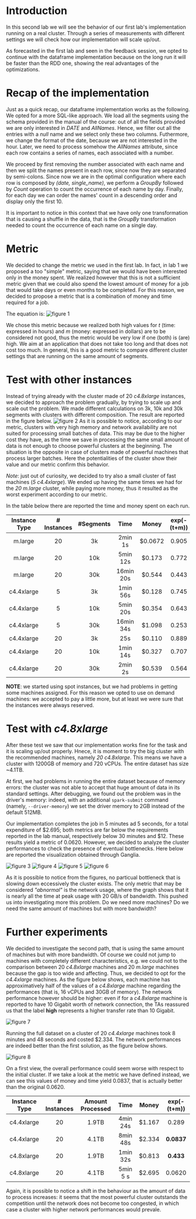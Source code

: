 # Introduction
In this second lab we will see the behavior of our first lab's implementation running on a real cluster. Through a series of measurements with different settings we will check how our implementation will scale up/out.

As forecasted in the first lab and seen in the feedback session, we opted to continue with the dataframe implementation because on the long run it will be faster than the RDD one, showing the real advantages of the optimizations.

# Recap of the implementation
Just as a quick recap, our dataframe implementation works as the following. We opted for a more SQL-like approach. We load all the segments using the schema provided in the manual of the course: out of all the fields provided we are only interested in *DATE* and *AllNames*. Hence, we filter out all the entries with a *null* name and we select only these two columns. Futhermore, we change the format of the date, because we are not interested in the hour. Later, we need to process somehow the *AllNames* attribute, since each row contains a series of names, each associated with a number. 

We proceed by first removing the number associated with each name and then we split the names present in each row, since now they are separated by semi-colons. Since now we are in the optimal configuration where each row is composed by *(date, single_name)*, we perform a *GroupBy* followed by *Count* operation to count the occurrence of each name by day. Finally, for each day we can order the names' count in a descending order and display only the first 10.

It is important to notice in this context that we have only one transformation that is causing a shuffle in the data, that is the *GroupBy* transformation needed to count the occurrence of each name on a single day.

# Metric 
We decided to change the metric we used in the first lab. In fact, in lab 1 we proposed a too "simple" metric, saying that we would have been interested only in the money spent. We realized however that this is not a sufficient metric given that we could also spend the lowest amount of money for a job that would take days or even months to be completed. For this reason, we decided to propose a metric that is a combination of money and time required for a job.

The equation is: ![figure 1](./img/equation.jpg)

We chose this metric because we realized both high values for *t* (time: expressed in hours) and *m* (money: expressed in dollars) are to be considered not good, thus the metric would be very low if one (both) is (are) high. We aim at an application that does not take too long and that does not cost too much. 
In general, this is a good metric to compare different cluster settings that are running on the same amount of segments.

# Test with other instances
Instead of trying already with the cluster made of 20 _c4.8xlarge_ instances, we decided to approach the problem gradually, by trying to scale up and scale out the problem. We made different calculations on 3k, 10k and 30k segments with clusters with different composition. The result are reported in the figure below.
![figure 2](./img/bar-graph.png)
As it is possible to notice, according to our metric, clusters with very high memory and network availability are not suited for processing small batches of data. This may be due to the higher cost they have, as the time we save in processing the same small amount of data is not enough to choose powerful clusters at the beginning. The situation is the opposite in case of clusters made of powerful machines that process larger batches. Here the potentialities of the cluster show their value and our metric confirm this behavior.

_Note_: just out of curiosity, we decided to try also a small cluster of fast machines (*5 c4.4xlarge*). We ended up having the same times we had for the *20 m.large* cluster, while paying more money, thus it resulted as the worst experiment according to our metric. 

In the table below there are reported the time and money spent on each run.

| Instance Type | # Instances | #Segments |    Time   |  Money  | exp(-(t+m)) |
|:-------------:|:-----------:|:---------:|:---------:|:-------:|:-----------:|
|    m.large    |      20     |     3k    |  2min 1s  | $0.0672 |    0.905    |
|    m.large    |      20     |    10k    |  5min 12s |  $0.173 |    0.772    |
|    m.large    |      20     |    30k    | 16min 20s |  $0.544 |    0.443    |
|   c4.4xlarge  |      5      |     3k    |  1min 56s |  $0.128 |    0.745    |
|   c4.4xlarge  |      5      |    10k    |  5min 20s |  $0.354 |    0.643    |
|   c4.4xlarge  |      5      |    30k    | 16min 34s |  $1.098 |    0.253    |
|   c4.4xlarge  |      20     |     3k    |    25s    |  $0.110 |    0.889    |
|   c4.4xlarge  |      20     |    10k    |  1min 14s |  $0.327 |    0.707    |
|   c4.4xlarge  |      20     |    30k    |  2min 2s  |  $0.539 |    0.564    |

**NOTE**: we started using spot instances, but we had problems in getting some machines assigned. For this reason we opted to use on demand machines: we accepted to pay a little more, but at least we were sure that the instances were always reserved.

# Test with *c4.8xlarge*
After these test we saw that our implementation works fine for the task and it is scaling up/out properly. Hnece, it is moment to try the big cluster with the recommended machines, namely *20 c4.8xlarge*. This means we have a cluster with 1200GB of memory and 720 vCPUs. The entire dataset has size ~4.1TB.

At first, we had problems in running the entire dataset because of memory errors: the cluster was not able to accept that huge amount of data in its standard settings. After debugging, we found out the problem was in the driver's memory: indeed, with an additional `spark-submit` command (namely, `--driver-memory`) we set the driver memory to 2GB instead of the default 512MB.

Our implementation completes the job in 5 minutes ad 5 seconds, for a total expenditure of $2.695; both metrics are far below the requirements reported in the lab manual, respectively below 30 minutes and $12. These results yield a metric of 0.0620. However, we decided to analyze the cluster performances to check the presence of eventual bottlenecks. Here below are reported the visualization obtained through Ganglia.

![figure 3](./img/20c48xlargeCPUfull.PNG)
![figure 4](./img/20c48xlargeLOADfull.PNG)
![figure 5](./img/20c48xlargeMEMfull.PNG)
![figure 6](./img/20c48xlargeNETfull.PNG)

As it is possible to notice from the figures, no particual bottleneck that is slowing down eccessively the cluster exists. The only metric that may be considered *"abnormal"* is the network usage, where the graph shows that it is nearly all the time at peak usage with 20 GB/s of bandwidth. This pushed us into investigating more this problem. Do we need more machines? Do we need the same amount of machines but with more bandwidth?

# Further experiments
We decided to investigate the second path, that is using the same amount of machines but with more bandwidth. Of course we could not jump to machines with completely different characteristics, e.g. we could not to the comparison between 20 *c4.8xlarge* machines and 20 *m.large* machines because the gap is too wide and affecting. Thus, we decided to opt for the *c4.4xlarge* machines. As the figure below shows, each machine has approximatively half of the values of a *c4.8xlarge* machine regarding the performances (that is, 16 vCPUs and 30GB of memory). The network performance however should be higher: even if for a *c4.8xlarge* machine is reported to have 10 Gigabit worth of network connection, the TAs reassured us that the label **high** represents a higher transfer rate than 10 Gigabit.

![figure 7](./img/instancetable.PNG)

Running the full dataset on a cluster of 20 *c4.4xlarge* machines took 8 minutes and 48 seconds and costed $2.334. The network performances are indeed better than the first solution, as the figure below shows.

![figure 8](./img/20c44xlargeNETfull.PNG)

On a first view, the overall performance could seem worse with respect to the initial cluster. If we take a look at the metric we have defined instead, we can see this values of money and time yield 0.0837, that is actually better than the original 0.0620.

| Instance Type | # Instances | Amount Processed |   Time   |  Money | exp(-(t+m)) |
|:-------------:|:-----------:|:----------------:|:--------:|:------:|:-----------:|
|   c4.4xlarge  |      20     |       1.9TB      | 4min 24s | $1.167 |    0.289    |
|   c4.4xlarge  |      20     |       4.1TB      | 8min 48s | $2.334 |    **0.0837**   |
|   c4.8xlarge  |      20     |       1.9TB      | 1min 32s | $0.813 |    **0.433**    |
|   c4.8xlarge  |      20     |       4.1TB      | 5min 5 s | $2.695 |    0.0620   |

Again, it is possible to notice a shift in the behaviour as the amount of data to process increases: it seems that the most powerful cluster outstands the competition until the network does not become too congested, in which case a cluster with higher network performances would prevale.



